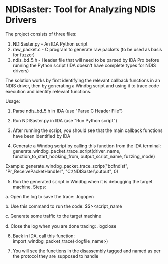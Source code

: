 # NDISaster: Tool for Analyzing NDIS Drivers

The project consists of three files:

1. NDISaster.py - An IDA Python script
2. raw_packet.c - C program to generate raw packets (to be used as basis for fuzzer)
3. ndis_bd_5.h - Header file that will need to be parsed by IDA Pro before running the Python script (IDA doesn't have complete types for NDIS drivers)

The solution works by first identifying the relevant callback functions in an NDIS driver, then by generating a Windbg script and using it to trace code execution and identify relevant functions.

Usage:

1. Parse ndis_bd_5.h in IDA (use "Parse C Header File")

2. Run NDISaster.py in IDA (use "Run Python script")

3. After running the script, you should see that the main callback functions have been identified by IDA

4. Generate a Windbg script by calling this function from the IDA terminal: generate_windbg_packet_trace_script(driver_name, function_to_start_hooking_from, output_script_name, fuzzing_mode)

  Example: generate_windbg_packet_trace_script("bdfndisf", "Pr_ReceivePacketHandler", "C:\\NDISaster\\output", 0)
  
5. Run the generated script in Windbg when it is debugging the target machine. Steps:

  a. Open the log to save the trace: .logopen <path>
  
  b. Use this command to run the code: $$><script_name
  
  c. Generate some traffic to the target machine
  
  d. Close the log when you are done tracing: .logclose
  
6. Back in IDA, call this function: import_windbg_packet_trace(<logfile_name>)

7. You will see the functions in the disassembly tagged and named as per the protocol they are supposed to handle
